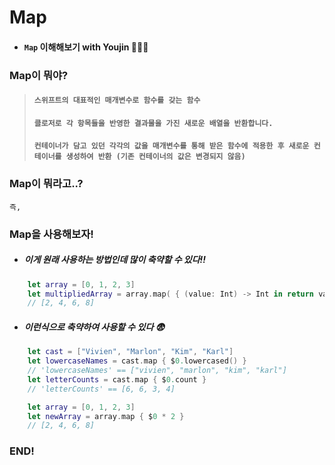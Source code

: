 # **Map**

- #### ```Map``` 이해해보기 with Youjin 👩🏻‍💻

### Map이 뭐야?

> #### ```스위프트의 대표적인 매개변수로 함수를 갖는 함수```
> #### ```클로저로 각 항목들을 반영한 결과물을 가진 새로운 배열을 반환합니다.```
> #### ```컨테이너가 담고 있던 각각의 값을 매개변수를 통해 받은 함수에 적용한 후 새로운 컨테이너를 생성하여 반환 (기존 컨테이너의 값은 변경되지 않음)```


### Map이 뭐라고..?
``` 즉, ```
### Map을 사용해보자!
- ##### 이게 원래 사용하는 방법인데 많이 축약할 수 있다!!
```swift
    let array = [0, 1, 2, 3]
    let multipliedArray = array.map( { (value: Int) -> Int in return value * 2 } )
    // [2, 4, 6, 8]
```
- ##### 이런식으로 축약하여 사용할 수 있다 😨
```swift
    let cast = ["Vivien", "Marlon", "Kim", "Karl"]
    let lowercaseNames = cast.map { $0.lowercased() }
    // 'lowercaseNames' == ["vivien", "marlon", "kim", "karl"]
    let letterCounts = cast.map { $0.count }
    // 'letterCounts' == [6, 6, 3, 4]
```

```swift
    let array = [0, 1, 2, 3]
    let newArray = array.map { $0 * 2 }
    // [2, 4, 6, 8]
```

### END!